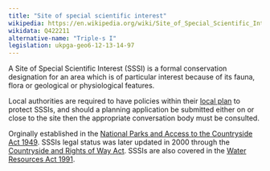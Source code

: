 ```yaml
---
title: "Site of special scientific interest"
wikipedia: https://en.wikipedia.org/wiki/Site_of_Special_Scientific_Interest
wikidata: Q422211
alternative-name: "Triple-s I"
legislation: ukpga-geo6-12-13-14-97
---
```


A Site of Special Scientific Interest (SSSI) is a formal conservation designation for an area which is of particular interest because of its fauna, flora or geological or physiological features.

Local authorities are required to have policies within their [local plan](/glossary/local-plan/) to protect SSSIs, and should a planning application be submitted either on or close to the site then the appropriate conversation body must be consulted.

Orginally established in the [National Parks and Access to the Countryside Act 1949](https://www.legislation.gov.uk/ukpga/Geo6/12-13-14/97). SSSIs legal status was later updated in 2000 through the [Countryside and Rights of Way Act](https://www.legislation.gov.uk/ukpga/2000/37/contents). SSSIs are also covered in the [Water Resources Act 1991](http://www.legislation.gov.uk/ukpga/1991/57/contents).
